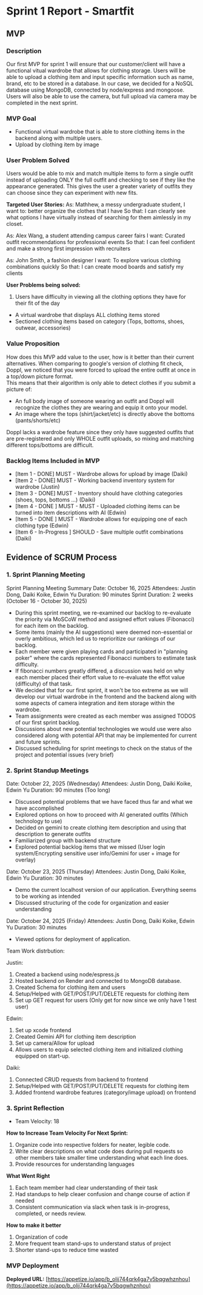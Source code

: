 # Sprint 1 Report - Smartfit

##  MVP

###  Description

Our first MVP for sprint 1 will ensure that our customer/client will have a functional vitual wardrobe that allows for clothing storage. Users will be able to upload a clothing item and input specific information such as name, brand, etc to be stored in a database. In our case, we decided for a NoSQL database using MongoDB, connected by node/express and mongoose. Users will also be able to use the camera, but full upload via camera may be completed in the next sprint. 

###  MVP Goal

- Functional virtual wardrobe that is able to store clothing items in the backend along with multiple users.
- Upload by clothing item by image

###  User Problem Solved

Users would be able to mix and match multiple items to form a single outfit instead of uploading ONLY the full outfit and checking to see if they like the appearance generated. This gives the user a greater variety of outfits they can choose since they can experiment with new fits. 


**Targeted User Stories:**
As: Mathhew, a messy undergraduate student,
I want to: better organize the clothes that I have
So that: I can clearly see what options I have virtually instead of searching for them aimlessly in my closet.   

As: Alex Wang, a student attending campus career fairs
I want: Curated outfit recommendations for professional events
So that: I can feel confident and make a strong first impression with recruiters

As: John Smith, a fashion designer
I want: To explore various clothing combinations quickly
So that: I can create mood boards and satisfy my clients

**User Problems being solved:**

1. Users have difficulty in viewing all the clothing options they have for their fit of the day
- A virtual wardrobe that displays ALL clothing items stored
- Sectioned clothing items based on category (Tops, bottoms, shoes, outwear, accessories)


###  Value Proposition
How does this MVP add value to the user, how is it better than their current alternatives.
When comparing to google's version of clothing fit check, Doppl, we noticed that you were forced to upload the entire outfit at once in a top/down picture format.  
This means that their algorithm is only able to detect clothes if you submit a picture of:
- An full body image of someone wearing an outfit and Doppl will recognize the clothes they are wearing and equip it onto your model.
- An image where the tops (shirt/jacket/etc) is directly above the bottoms (pants/shorts/etc) 

Doppl lacks a wardrobe feature since they only have suggested outfits that are pre-registered and only WHOLE outfit uploads, so mixing and matching different tops/bottoms are difficult. 

###  Backlog Items Included in MVP

- [Item 1 - DONE] MUST - Wardrobe allows for upload by image (Daiki)
- [Item 2 - DONE] MUST - Working backend inventory system for wardrobe (Justin)
- [Item 3 - DONE] MUST - Inventory should have clothing categories (shoes, tops, bottoms ...) (Daiki)
- [Item 4 - DONE ] MUST - MUST - Uploaded clothing items can be turned into item descriptions with AI (Edwin)
- [Item 5 - DONE ] MUST - Wardrobe allows for equipping one of each clothing type (Edwin)
- [Item 6 - In-Progress ] SHOULD - Save multiple outfit combinations (Daiki)

##  Evidence of SCRUM Process

### 1. Sprint Planning Meeting
Sprint Planning Meeting Summary
Date: October 16, 2025
Attendees: Justin Dong, Daiki Koike, Edwin Yu
Duration: 90 minutes
Sprint Duration: 2 weeks (October 16 - October 30, 2025)

- During this sprint meeting, we re-examined our backlog to re-evaluate the priority via MoSCoW method and assigned effort values (Fibonacci) for each item on the backlog.
- Some items (mainly the AI suggestions) were deemed non-essential or overly ambitious, which led us to reprioritize our rankings of our backlog.
- Each member were given playing cards and participated in "planning poker" where the cards represented Fibonacci numbers to estimate task difficulty.
- If fibonacci numbers greatly differed, a discussion was held on why each member placed their effort value to re-evaluate the effot value (difficulty) of that task.
- We decided that for our first sprint, it won't be too extreme as we will develop our virtual wardrobe in the frontend and the backend along with some aspects of camera integration and item storage within the wardrobe.
- Team assignments were created as each member was assigned TODOS of our first sprint backlog.
- Discussions about new potential technologies we would use were also considered along with potential API that may be implemented for current and future sprints.
- Discussed scheduling for sprint meetings to check on the status of the project and potential issues (very brief)

### 2. Sprint Standup Meetings

Date: October 22, 2025 (Wednesday)
Attendees: Justin Dong, Daiki Koike, Edwin Yu
Duration: 90 minutes (Too long)

- Discussed potential problems that we have faced thus far and what we have accomplished
- Explored options on how to proceed with AI generated outfits (Which technology to use)
- Decided on gemini to create clothing item description and using that description to generate outfits
- Familiarized group with backend structure
- Explored potential backlog items that we missed (User login system/Encrypting sensitive user info/Gemini for user + image for overlay)

Date: October 23, 2025 (Thursday)
Attendees: Justin Dong, Daiki Koike, Edwin Yu
Duration: 30 minutes

- Demo the current localhost version of our application. Everything seems to be working as intended
- Discussed structuring of the code for organization and easier understanding

Date: October 24, 2025 (Friday)
Attendees: Justin Dong, Daiki Koike, Edwin Yu
Duration: 30 minutes

- Viewed options for deployment of application.

Team Work distrbution:

Justin:
1. Created a backend using node/espress.js
2. Hosted backend on Render and connected to MongoDB database.
3. Created Schema for clothing item and users
4. Setup/Helped with GET/POST/PUT/DELETE requests for clothing item
5. Set up GET request for users (Only get for now since we only have 1 test user)

Edwin:
1. Set up xcode frontend
2. Created Gemini API for clothing item description
3. Set up camera/Allow for upload
4. Allows users to equip selected clothing item and initialized clothing equipped on start-up.

Daiki:
1. Connected CRUD requests from backend to frontend
2. Setup/Helped with GET/POST/PUT/DELETE requests for clothing item
3. Added frontend wardrobe features (category/image upload) on frontend 

### 3. Sprint Reflection

- Team Velocity: 18

**How to Increase Team Velocity For Next Sprint:**
1. Organize code into respective folders for neater, legible code.
2. Write clear descriptions on what code does during pull requests so other members take smaller time understanding what each line does.
3. Provide resources for understanding languages

**What Went Right**
1. Each team member had clear understanding of their task
2. Had standups to help cleaer confusion and change course of action if needed
3. Consistent communication via slack when task is in-progress, completed, or needs review.

**How to make it better**
1. Organization of code
2. More frequent team stand-ups to understand status of project
3. Shorter stand-ups to reduce time wasted

### MVP Deployment

**Deployed URL:** [https://appetize.io/app/b_olij744qrk4ga7v5bqgwhznhou](https://appetize.io/app/b_olij744qrk4ga7v5bqgwhznhou)
